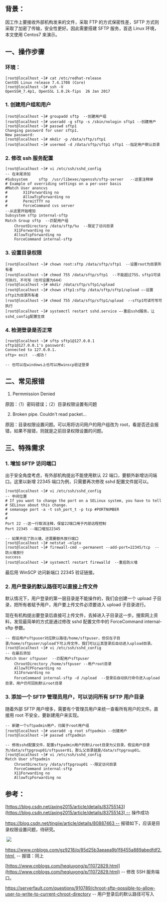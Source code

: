 背景：
---

因工作上要接收外部机构发来的文件，采取 FTP 的方式保密性差，SFTP 方式则采取了加密了传输，安全性更好。因此需要搭建 SFTP 服务，首选 Linux 环境，本文使用 Centos7 来演示。

一、操作步骤
------

### 环境：

```
[root@localhost ~]# cat /etc/redhat-release
CentOS Linux release 7.4.1708 (Core)
[root@localhost ~]# ssh -V
OpenSSH_7.4p1, OpenSSL 1.0.2k-fips  26 Jan 2017

```

### 1. 创建用户组和用户

```
[root@localhost ~]# groupadd sftp  --创建用户组
[root@localhost ~]# useradd -g sftp -s /sbin/nologin sftp1 --创建用户
[root@localhost ~]# passwd sftp1
Changing password for user sftp1.
New password:
[root@localhost ~]# mkdir -p /data/sftp/sftp1
[root@localhost ~]# usermod -d /data/sftp/sftp1 sftp1 --指定用户默认目录

```

### 2. 修改 ssh 服务配置

```
[root@localhost ~]# vi /etc/ssh/sshd_config
-- 在末尾添加
#Subsystem     sftp  /usr/libexec/openssh/sftp-server   --这里注释掉
# Example of overriding settings on a per-user basis
#Match User anoncvs
#       X11Forwarding no
#       AllowTcpForwarding no
#       PermitTTY no
#       ForceCommand cvs server
--从这里开始增加
Subsystem sftp internal-sftp  
Match Group sftp  --匹配用户组
    ChrootDirectory /data/sftp/%u  --限定了访问目录
    X11Forwarding no
    AllowTcpForwarding no
    ForceCommand internal-sftp 

```

### 3. 设置目录权限

```
[root@localhost ~]# chown root:sftp /data/sftp/sftp1  --设置root为目录所有者
[root@localhost ~]# chmod 755 /data/sftp/sftp1  --不能超过755，sftp1可读可执行、不可写（也可设置为644）
[root@localhost ~]# mkdir /data/sftp/sftp1/upload  
[root@localhost ~]# chown sftp1:sftp /data/sftp/sftp1/upload –-设置sftp1为目录所有者
[root@localhost ~]# chmod 755 /data/sftp/sftp1/upload  --sftp1可读可写可执行
[root@localhost ~]# systemctl restart sshd.service –-重启sshd服务，让sshd_config配置生效

```

### 4. 检测登录是否正常

```
[root@localhost ~]# sftp sftp1@127.0.0.1
sftp1@127.0.0.1's password:
Connected to 127.0.0.1.
sftp> exit  --成功！

-- 也可以在windows上也可以用winscp验证登录

```

二、常见报错
------

1. Permmission Denied

原因：（1）密码错误；（2）目录权限设置有问题

2. Broken pipe. Couldn't read packet...

原因：目录权限设置问题。可以用将访问用户的用户组改为 root，看是否还会报错，如果不报错，则就是之前目录权限设置的问题。

三、特殊需求
------

### 1. 增加 SFTP 访问端口

出于安全角度考虑，有外部机构提出不能使用默认 22 端口，要额外新增访问端口。这里以新增 22345 端口为例，只需要再次修改 sshd 配置文件就可以。

```
[root@localhost ~]# vi /etc/ssh/sshd_config
-- 中间位置
# If you want to change the port on a SELinux system, you have to tell
# SELinux about this change.
# semanage port -a -t ssh_port_t -p tcp #PORTNUMBER
#
#
Port 22 --这一行取消注释，保留22端口用于内部远程控制
Port 22345 --端口增加22345

-- 如果开启了防火墙，还需要额外放行端口
[root@localhost ~]# netstat –nlptu
[root@localhost ~]# firewall-cmd --permanent --add-port=22345/tcp  --防火墙放行
success
[root@localhost ~]# systemctl restart firewalld  --重启防火墙
```

最后用 WinSCP 访问新端口 22345 验证链接。

### 2. 用户登录的默认路径可以直接上传文件

默认情况下，用户登录的第一层目录是不能操作的，我们会创建一个 upload 子目录，把所有者赋予用户，用户要上传文件必须要进入 upload 子目录进行。

现在有机构提出要登录后直接可上传文件，去掉进入子目录这一步。搜索网上资料，发现最简单的方式是通过修改 sshd 配置文件中的 ForceCommand internal-sftp 参数。

```
-- 假设用户sftpuser对应默认路径/home/sftpuser，但仅在子目录/home/sftpuser/upload下可上传文件，我们可以让其登录后自动进入upload目录。
[root@localhost ~]# vi /etc/ssh/sshd_config
-- 在最后添加
Match User sftpuser  --匹配用户sftpuser
    ChrootDirectory /home/sftpuser --用户root目录
    AllowTCPForwarding no
    X11Forwarding no
    ForceCommand internal-sftp -d /upload  --登录后自动执行命令进入upload目录，用户仍可回到默认root目录
```

### 3. 添加一个 SFTP 管理员用户，可以访问所有 SFTP 用户目录

随着外部 SFTP 用户增多，需要有个管理员用户来统一查看所有用户的文件。直接用 root 不安全，要新建用户来实现。

```
-- 新建一个sftpadmin用户，归属于root用户组
[root@localhost ~]# useradd -g root sftpadmin --创建用户
[root@localhost ~]# passwd sftpadmin

-- 修改sshd配置文件，配置sftpadmin用户的默认root目录为父目录。假设用户目录为/data/sftpgroup01/sftpuser01，那么父目录就是/data/sftpgroup01。
[root@localhost ~]# vi /etc/ssh/sshd_config
Match User sftpadmin
    ChrootDirectory /data/sftpgroup01 --限定访问目录
    ForceCommand internal-sftp 
    X11Forwarding no
    AllowTcpForwarding no

```

参考：
---

[https://blog.csdn.net/axing2015/article/details/83755143](https://blog.csdn.net/axing2015/article/details/83755143) -- 操作成功

https://blog.csdn.net/tingjie/article/details/80887463 -- 报错如下，应该是目录权限设置问题，待研究。

 ![](https://img2020.cnblogs.com/blog/2076780/202007/2076780-20200716234552966-2095411556.png)

https://www.cnblogs.com/gz9218/p/85d25b3aeaea9b1f8455a889abedfdf2.html  -- 报错：同上

[https://www.cnblogs.com/heqiuyong/p/11072829.html](https://www.cnblogs.com/heqiuyong/p/11072829.html) -- 修改 SSH 服务端口。

https://serverfault.com/questions/910789/chroot-sftp-possible-to-allow-user-to-write-to-current-chroot-directory -- 用户登录后的默认路径可写入
